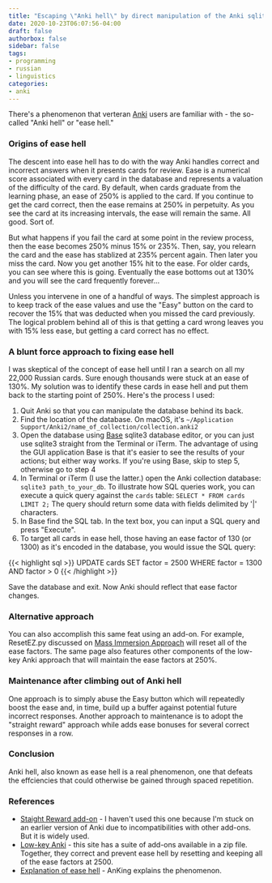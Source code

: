 ```yaml
---
title: "Escaping \"Anki hell\" by direct manipulation of the Anki sqlite3 database"
date: 2020-10-23T06:07:56-04:00
draft: false
authorbox: false
sidebar: false
tags:
- programming
- russian
- linguistics
categories:
- anki
---
```

There's a phenomenon that verteran [Anki]() users are familiar with - the so-called "Anki hell" or "ease hell." 

### Origins of ease hell

The descent into ease hell has to do with the way Anki handles correct and incorrect answers when it presents cards for review. Ease is a numerical score associated with every card in the database and represents a valuation of the difficulty of the card. By default, when cards graduate from the learning phase, an ease of 250% is applied to the card. If you continue to get the card correct, then the ease remains at 250% in perpetuity. As you see the card at its increasing intervals, the ease will remain the same. All good. Sort of.

But what happens if you fail the card at some point in the review process, then the ease becomes 250% minus 15% or 235%. Then, say, you relearn the card and the ease has stablized at 235% percent again. Then later you miss the card. Now you get another 15% hit to the ease. For older cards, you can see where this is going. Eventually the ease bottoms out at 130% and you will see the card frequently forever...

Unless you intervene in one of a handful of ways. The simplest approach is to keep track of the ease values and use the "Easy" button on the card to recover the 15% that was deducted when you missed the card previously. The logical problem behind all of this is that getting a card wrong leaves you with 15% less ease, but getting a card correct has no effect. 

### A blunt force approach to fixing ease hell

I was skeptical of the concept of ease hell until I ran a search on all my 22,000 Russian cards. Sure enough thousands were stuck at an ease of 130%. My solution was to identify these cards in ease hell and put them back to the starting point of 250%. Here's the process I used:

1. Quit Anki so that you can manipulate the database behind its back.
2. Find the location of the database. On macOS, it's `~/Application Support/Anki2/name_of_collection/collection.anki2`
3. Open the database using [Base](https://apps.apple.com/us/app/base-sqlite-editor/id402383384) sqlite3 database editor, or you can just use sqlite3 straight from the Terminal or iTerm. The advantage of using the GUI application Base is that it's easier to see the results of your actions; but either way works. If you're using Base, skip to step 5, otherwise go to step 4
4. In Terminal or iTerm (I use the latter.) open the Anki collection database: `sqlite3 path_to_your_db`. To illustrate how SQL queries work, you can execute a quick query against the `cards` table: `SELECT * FROM cards LIMIT 2;` The query should return some data with fields delimited by '|' characters.
5. In Base find the SQL tab. In the text box, you can input a SQL query and press "Execute".
6. To target all cards in ease hell, those having an ease factor of 130 (or 1300) as it's encoded in the database, you would issue the SQL query: 

{{< highlight sql >}}
UPDATE cards SET factor = 2500 WHERE factor = 1300 AND factor > 0
{{< /highlight >}}

Save the database and exit. Now Anki should reflect that ease factor changes.

### Alternative approach

You can also accomplish this same feat using an add-on. For example, ResetEZ.py discussed on [Mass Immersion Approach](https://massimmersionapproach.com/table-of-contents/anki/low-key-anki/low-key-anki-summary-and-installation/) will reset all of the ease factors. The same page also features other components of the low-key Anki approach that will maintain the ease factors at 250%.

### Maintenance after climbing out of Anki hell

One approach is to simply abuse the Easy button which will repeatedly boost the ease and, in time, build up a buffer against potential future incorrect responses. Another approach to maintenance is to adopt the "straight reward" approach while adds ease bonuses for several correct responses in a row.

### Conclusion

Anki hell, also known as ease hell is a real phenomenon, one that defeats the effciencies that could otherwise be gained through spaced repetition.

### References

- [Staight Reward add-on](https://ankiweb.net/shared/info/957961234) - I haven't used this one because I'm stuck on an earlier version of Anki due to incompatibilities with other add-ons. But it is widely used.
- [Low-key Anki](https://massimmersionapproach.com/table-of-contents/anki/low-key-anki/low-key-anki-summary-and-installation/) - this site has a suite of add-ons available in a zip file. Together, they correct and prevent ease hell by resetting and keeping all of the ease factors at 2500.
- [Explanation of ease hell](https://www.youtube.com/watch?v=roR8S9zjUh8) - AnKing explains the phenomenon.